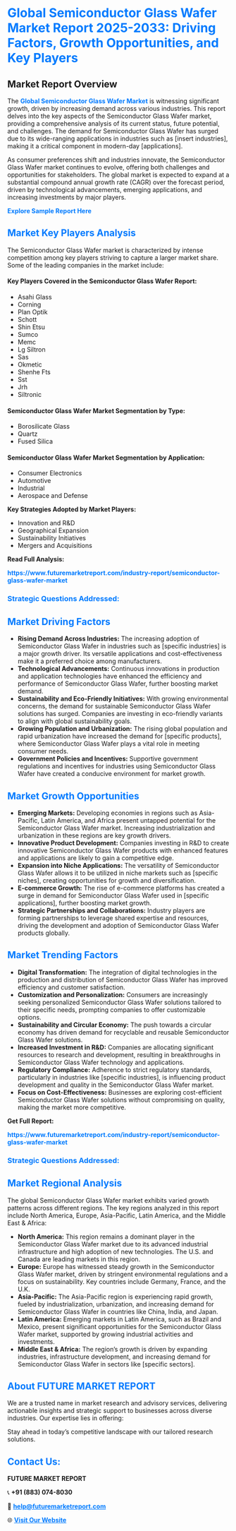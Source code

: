 <h1 style="color: #007BFF;">Global Semiconductor Glass Wafer Market Report 2025-2033: Driving Factors, Growth Opportunities, and Key Players</h1>

<section id="overview">
<h2>Market Report Overview</h2>
<p>The <a href="https://www.futuremarketreport.com/industry-report/semiconductor-glass-wafer-market" style="color: #007BFF; text-decoration: none;"><strong>Global Semiconductor Glass Wafer Market</strong></a> is witnessing significant growth, driven by increasing demand across various industries. This report delves into the key aspects of the Semiconductor Glass Wafer market, providing a comprehensive analysis of its current status, future potential, and challenges. The demand for Semiconductor Glass Wafer has surged due to its wide-ranging applications in industries such as [insert industries], making it a critical component in modern-day [applications].</p>
<p>As consumer preferences shift and industries innovate, the Semiconductor Glass Wafer market continues to evolve, offering both challenges and opportunities for stakeholders. The global market is expected to expand at a substantial compound annual growth rate (CAGR) over the forecast period, driven by technological advancements, emerging applications, and increasing investments by major players.</p>
</section>

<section id="overview">
<p><a href="https://www.futuremarketreport.com/request-sample/reportId=30297" style="color: #007BFF; text-decoration: none;"><strong>Explore Sample Report Here</strong></a></p>
</section>

<section id="key-players">
<h2 style="color: #007BFF;">Market Key Players Analysis</h2>
<p>The Semiconductor Glass Wafer market is characterized by intense competition among key players striving to capture a larger market share. Some of the leading companies in the market include:</p>
<h4>Key Players Covered in the Semiconductor Glass Wafer Report:</h4>
<ul><li>Asahi Glass</li><li>Corning</li><li>Plan Optik</li><li>Schott</li><li>Shin Etsu</li><li>Sumco</li><li>Memc</li><li>Lg Siltron</li><li>Sas</li><li>Okmetic</li><li>Shenhe Fts</li><li>Sst</li><li>Jrh</li><li>Siltronic</li></ul>
<h4>Semiconductor Glass Wafer Market Segmentation by Type:</h4>
<ul><li>Borosilicate Glass</li><li>Quartz</li><li>Fused Silica</li></ul>

<h4>Semiconductor Glass Wafer Market Segmentation by Application:</h4>
<ul><li>Consumer Electronics</li><li>Automotive</li><li>Industrial</li><li>Aerospace and Defense</li></ul>
<p><strong>Key Strategies Adopted by Market Players:</strong></p>
<ul>
<li>Innovation and R&D</li>
<li>Geographical Expansion</li>
<li>Sustainability Initiatives</li>
<li>Mergers and Acquisitions</li>
</ul>
</section>

<section>
<p><strong>Read Full Analysis: </strong></p><a href="https://www.futuremarketreport.com/industry-report/semiconductor-glass-wafer-market" style="color: #007BFF; text-decoration: none;"><strong>https://www.futuremarketreport.com/industry-report/semiconductor-glass-wafer-market</strong></a>
<h3 style="color: #007BFF;">Strategic Questions Addressed:</h3>
</section>

<section id="driving-factors">
<h2 style="color: #007BFF;">Market Driving Factors</h2>
<ul>
<li><strong>Rising Demand Across Industries:</strong> The increasing adoption of Semiconductor Glass Wafer in industries such as [specific industries] is a major growth driver. Its versatile applications and cost-effectiveness make it a preferred choice among manufacturers.</li>
<li><strong>Technological Advancements:</strong> Continuous innovations in production and application technologies have enhanced the efficiency and performance of Semiconductor Glass Wafer, further boosting market demand.</li>
<li><strong>Sustainability and Eco-Friendly Initiatives:</strong> With growing environmental concerns, the demand for sustainable Semiconductor Glass Wafer solutions has surged. Companies are investing in eco-friendly variants to align with global sustainability goals.</li>
<li><strong>Growing Population and Urbanization:</strong> The rising global population and rapid urbanization have increased the demand for [specific products], where Semiconductor Glass Wafer plays a vital role in meeting consumer needs.</li>
<li><strong>Government Policies and Incentives:</strong> Supportive government regulations and incentives for industries using Semiconductor Glass Wafer have created a conducive environment for market growth.</li>
</ul>
</section>

<section id="growth-opportunities">
<h2 style="color: #007BFF;">Market Growth Opportunities</h2>
<ul>
<li><strong>Emerging Markets:</strong> Developing economies in regions such as Asia-Pacific, Latin America, and Africa present untapped potential for the Semiconductor Glass Wafer market. Increasing industrialization and urbanization in these regions are key growth drivers.</li>
<li><strong>Innovative Product Development:</strong> Companies investing in R&D to create innovative Semiconductor Glass Wafer products with enhanced features and applications are likely to gain a competitive edge.</li>
<li><strong>Expansion into Niche Applications:</strong> The versatility of Semiconductor Glass Wafer allows it to be utilized in niche markets such as [specific niches], creating opportunities for growth and diversification.</li>
<li><strong>E-commerce Growth:</strong> The rise of e-commerce platforms has created a surge in demand for Semiconductor Glass Wafer used in [specific applications], further boosting market growth.</li>
<li><strong>Strategic Partnerships and Collaborations:</strong> Industry players are forming partnerships to leverage shared expertise and resources, driving the development and adoption of Semiconductor Glass Wafer products globally.</li>
</ul>
</section>

<section id="trending-factors">
<h2 style="color: #007BFF;">Market Trending Factors</h2>
<ul>
<li><strong>Digital Transformation:</strong> The integration of digital technologies in the production and distribution of Semiconductor Glass Wafer has improved efficiency and customer satisfaction.</li>
<li><strong>Customization and Personalization:</strong> Consumers are increasingly seeking personalized Semiconductor Glass Wafer solutions tailored to their specific needs, prompting companies to offer customizable options.</li>
<li><strong>Sustainability and Circular Economy:</strong> The push towards a circular economy has driven demand for recyclable and reusable Semiconductor Glass Wafer solutions.</li>
<li><strong>Increased Investment in R&D:</strong> Companies are allocating significant resources to research and development, resulting in breakthroughs in Semiconductor Glass Wafer technology and applications.</li>
<li><strong>Regulatory Compliance:</strong> Adherence to strict regulatory standards, particularly in industries like [specific industries], is influencing product development and quality in the Semiconductor Glass Wafer market.</li>
<li><strong>Focus on Cost-Effectiveness:</strong> Businesses are exploring cost-efficient Semiconductor Glass Wafer solutions without compromising on quality, making the market more competitive.</li>
</ul>
</section>

<section>
<p><strong>Get Full Report: </strong></p><a href="https://www.futuremarketreport.com/industry-report/semiconductor-glass-wafer-market" style="color: #007BFF; text-decoration: none;"><strong>https://www.futuremarketreport.com/industry-report/semiconductor-glass-wafer-market</strong></a>
<h3 style="color: #007BFF;">Strategic Questions Addressed:</h3>
</section>


<section id="regional-analysis">
<h2 style="color: #007BFF;">Market Regional Analysis</h2>
<p>The global Semiconductor Glass Wafer market exhibits varied growth patterns across different regions. The key regions analyzed in this report include North America, Europe, Asia-Pacific, Latin America, and the Middle East & Africa:</p>
<ul>
<li><strong>North America:</strong> This region remains a dominant player in the Semiconductor Glass Wafer market due to its advanced industrial infrastructure and high adoption of new technologies. The U.S. and Canada are leading markets in this region.</li>
<li><strong>Europe:</strong> Europe has witnessed steady growth in the Semiconductor Glass Wafer market, driven by stringent environmental regulations and a focus on sustainability. Key countries include Germany, France, and the U.K.</li>
<li><strong>Asia-Pacific:</strong> The Asia-Pacific region is experiencing rapid growth, fueled by industrialization, urbanization, and increasing demand for Semiconductor Glass Wafer in countries like China, India, and Japan.</li>
<li><strong>Latin America:</strong> Emerging markets in Latin America, such as Brazil and Mexico, present significant opportunities for the Semiconductor Glass Wafer market, supported by growing industrial activities and investments.</li>
<li><strong>Middle East & Africa:</strong> The region’s growth is driven by expanding industries, infrastructure development, and increasing demand for Semiconductor Glass Wafer in sectors like [specific sectors].</li>
</ul>
</section>

<footer>
<h2 style="color: #007BFF;">About FUTURE MARKET REPORT</h2>
<p>We are a trusted name in market research and advisory services, delivering actionable insights and strategic support to businesses across diverse industries. Our expertise lies in offering:</p>

<p>Stay ahead in today’s competitive landscape with our tailored research solutions.</p>

<h2 style="color: #007BFF;">Contact Us:</h2>
<p><strong>FUTURE MARKET REPORT</strong></p>
<p>📞 <strong>+91 (883) 074-8030</strong></p>
<p>📧 <strong><a href="mailto:help@futuremarketreport.com" style="color: #007BFF;">help@futuremarketreport.com</a></strong></p>
<p>🌐 <strong><a href="https://www.futuremarketreport.com/" style="color: #007BFF;">Visit Our Website</a></strong></p>
</footer>
